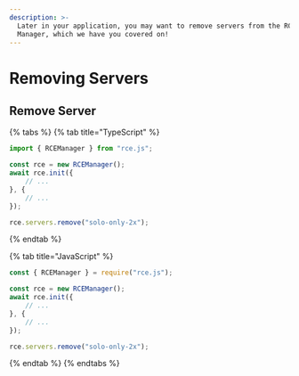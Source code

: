 ```yaml
---
description: >-
  Later in your application, you may want to remove servers from the RCE
  Manager, which we have you covered on!
---
```


# Removing Servers

## Remove Server <a href="#remove-server" id="remove-server"></a>

{% tabs %}
{% tab title="TypeScript" %}
```typescript
import { RCEManager } from "rce.js";

const rce = new RCEManager();
await rce.init({
    // ...
}, {
    // ...
});

rce.servers.remove("solo-only-2x");
```
{% endtab %}

{% tab title="JavaScript" %}
```javascript
const { RCEManager } = require("rce.js");

const rce = new RCEManager();
await rce.init({
    // ...
}, {
    // ...
});

rce.servers.remove("solo-only-2x");
```
{% endtab %}
{% endtabs %}
